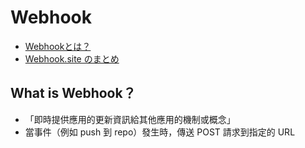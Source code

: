 # Webhook

- [Webhookとは？](https://qiita.com/soarflat/items/ed970f6dc59b2ab76169)
- [Webhook.site のまとめ](https://zenn.dev/voluntas/scraps/f4c55fb1e46a93)

## What is Webhook？

- 「即時提供應用的更新資訊給其他應用的機制或概念」
- 當事件（例如 push 到 repo）發生時，傳送 POST 請求到指定的 URL